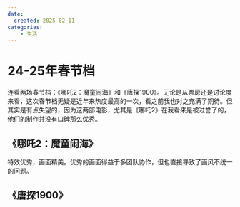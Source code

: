 ```yaml
---
date:
  created: 2025-02-11
categories: 
    - 生活
---
```

# 24-25年春节档

连看两场春节档：《哪吒2：魔童闹海》和《唐探1900》。无论是从票房还是讨论度来看，这次春节档无疑是近年来热度最高的一次，看之前我也对之充满了期待。但其实是有点失望的，因为这两部电影，尤其是《哪吒2》在我看来是被过誉了的，他们的制作并没有口碑那么优秀。

<!--- more --->

## 《哪吒2：魔童闹海》
特效优秀，画面精美。优秀的画面得益于多团队协作，但也直接导致了画风不统一的问题。

## 《唐探1900》
